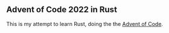 ## Advent of Code 2022 in Rust

This is my attempt to learn Rust, doing the the [Advent of Code](https://adventofcode.com/2022/).

